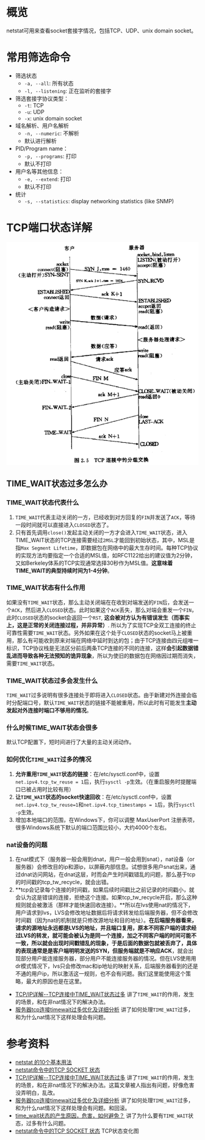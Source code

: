 
# 概览
netstat可用来查看socket套接字情况，包括TCP、UDP、unix domain socket。
# 常用筛选命令
- 筛选状态
	- `-a, --all`: 所有状态
	- `-l, --listening`: 正在监听的套接字
- 筛选套接字协议类型：
	- `-t`: TCP
	- `-u`: UDP
	- `-x`: unix domain socket
- 域名解析、用户名解析
	- `-n, --numeric`: 不解析
	- 默认进行解析
- PID/Program name：
	- `-p, --programs`: 打印
	- 默认不打印
- 用户名等其他信息：
	- `-e, --extend`: 打印
	- 默认不打印
- 统计
	- `-s, --statistics`:  display networking statistics (like SNMP)
# TCP端口状态详解
![](state%20of%20tcp.png)

## TIME_WAIT状态过多怎么办
### TIME_WAIT状态代表什么
1. `TIME_WAIT`代表主动关闭的一方，已经收到对方回复的`FIN`并发送了`ACK`，等待一段时间就可以直接进入`CLOSED`状态了。
2. 只有首先调用`close()`发起主动关闭的一方才会进入`TIME_WAIT`状态，进入TIME_WAIT状态的TCP连接需要经过`2MSL`才能回到初始状态，其中，MSL是指`Max Segment Lifetime`，即数据包在网络中的最大生存时间。每种TCP协议的实现方法均要指定一个合适的MSL值，如RFC1122给出的建议值为2分钟，又如Berkeley体系的TCP实现通常选择30秒作为MSL值。**这意味着TIME_WAIT的典型持续时间为1-4分钟**。
### TIME_WAIT状态有什么作用
 如果没有`TIME_WAIT`状态，那么主动关闭端在在收到对端发送的`FIN`后，会发送一个`ACK`，然后进入`CLOSED`状态。此时如果这个`ACK`丢失，那么对端会重发一个`FIN`，此时`CLOSED`状态的socket会返回一个`RST`, **这会被对方认为有错误发生（而事实上，这是正常的关闭连接过程，并非异常）**. 所以为了实现TCP全双工连接的终止可靠性需要`TIME_WAIT`状态。另外如果在这个处于`CLOSED`状态的socket马上被重用，那么有可能收到原来对端在网络中延时到达的包；由于TCP连接由四元组唯一标识，TCP协议栈是无法区分前后两条TCP连接的不同的连接，这样**会引起数据错乱进而导致各种无法预知的诡异现象**，所以为使旧的数据包在网络因过期而消失，需要`TIME_WAIT`状态。

### TIME_WAIT状态过多会发生什么
`TIME_WAIT`过多说明有很多连接处于即将进入`CLOSED`状态。由于新建对外连接会临时分配端口号，默认`TIME_WAIT`状态的链接不能被重用，所以此时有可能发生**主动发起对外连接时端口不够用的情况**。
### 什么时候TIME_WAIT状态会很多
默认TCP配置下，短时间进行了大量的主动关闭动作。
### 如何优化`TIME_WAIT`过多的情况
1. **允许重用`TIME_WAIT`状态的链接**：在/etc/sysctl.conf中，设置`net.ipv4.tcp_tw_reuse = 1`后，执行`sysctl -p`生效。（在重启服务时提醒端口已被占用时比较有用）
2. **让`TIME_WAIT`状态的socket快速回收**：在/etc/sysctl.conf中，设置`net.ipv4.tcp_tw_reuse=1`和`net.ipv4.tcp_timestamps = 1`后，执行`sysctl -p`生效。
3. 增加本地端口的范围，在Windows下，你可以调整 MaxUserPort 注册表项，很多Windows系统下默认的端口范围比较小，大约4000个左右。
### nat设备的问题
1. 在nat模式下（服务器一般会用到dnat，用户一般会用到snat），nat设备（or服务器）会修改目的ip和源ip，以屏蔽内部信息。试想很多用户snat出来，通过dnat访问网站，在dnat这层，时而会产生时间戳错乱的问题，那么基于tcp的时间戳的tcp_tw_recycle，就会出错。
2. **tcp会记录每个连接的时间戳，如果后续时间戳比之前记录的时间戳小，就会认为这是错误的连接，拒绝这个连接。如果tcp_tw_recycle开启，那么这种规则就会被激活（那样才能快速回收连接）。**所以在lvs使用nat的情况下，用户请求到lvs，LVS会修改地址数据后将请求转发给后端服务器，但不会修改时间戳（因为nat的机制就是只修改源地址和目的地址）。**在后端服务器看来，请求的源地址永远都是LVS的地址，并且端口复用，原本不同客户端的请求经过LVS的转发，就可能会被认为是同一个连接，加之不同客户端的时间可能不一致，所以就会出现时间戳错乱的现象，于是后面的数据包就被丢弃了，具体的表现通常是是客户端明明发送的SYN，但服务端就是不响应ACK**，就会出现部分用户能连接服务器，部分用户不能连接服务器的情况。但在LVS使用用dr模式情况下，lvs只会修改mac和ip地址的映射关系，后端服务器看到的还是不通的用户ip，所以激活这一规则，也不会有问题。我们这里能使用这个策略，最大的原因也是在这里。
- [TCP/IP详解--TCP连接中TIME_WAIT状态过多](https://blog.csdn.net/yusiguyuan/article/details/21445883) 讲了`TIME_WAIT`的作用，发生的场景，和在非nat情况下的解决办法。
- [服务器tcp连接timewait过多优化及详细分析](https://blog.csdn.net/cheng_fangang/article/details/49778161)  讲了如何处理`TIME_WAIT`过多，和为什么nat情况下这样处理会有问题。

# 参考资料
- [netstat 的10个基本用法](https://linux.cn/article-2434-1.html)
- [netstat命令中的TCP SOCKET 状态](https://blog.csdn.net/konga/article/details/8265146)
- [TCP/IP详解--TCP连接中TIME_WAIT状态过多](https://blog.csdn.net/yusiguyuan/article/details/21445883) 讲了`TIME_WAIT`的作用，发生的场景，和在非nat情况下的解决办法。这篇文章被人指出有问题，好像危害没弄明白，乱改。
- [服务器tcp连接timewait过多优化及详细分析](https://blog.csdn.net/cheng_fangang/article/details/49778161)  讲了如何处理`TIME_WAIT`过多，和为什么nat情况下这样处理会有问题。和回滚。
- [time_wait状态的产生原因，危害，如何避免？](http://www.voidcn.com/article/p-aogsoptp-hw.html) 讲了为什么要有`TIME_WAIT`状态，过多有什么问题。
- [netstat命令中的TCP SOCKET 状态](https://blog.csdn.net/konga/article/details/8265146) TCP状态变化图
